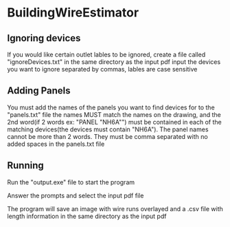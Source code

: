 # BuildingWireEstimator

## Ignoring devices
If you would like certain outlet lables to be ignored, create a file called "ignoreDevices.txt" in the same directory as the input pdf
input the devices you want to ignore separated by commas, lables are case sensitive

## Adding Panels
You must add the names of the panels you want to find devices for to the "panels.txt" file
the names MUST match the names on the drawing, and the 2nd word(if 2 words ex: "PANEL "NH6A"") must be contained in each of the matching devices(the devices must contain "NH6A").
The panel names cannot be more than 2 words.
They must be comma separated with no added spaces in the panels.txt file

## Running

Run the "output.exe" file to start the program

Answer the prompts and select the input pdf file

The program will save an image with wire runs overlayed and a .csv file with length information in the same directory as the input pdf


